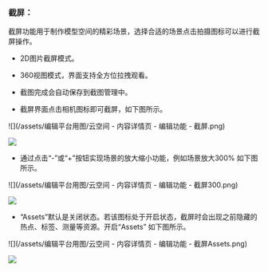 ### 截屏：

截屏功能用于制作模型空间的精彩场景，选择合适的场景点击拍摄图标可以进行截屏操作。

* 2D图片截屏模式。

* 360视图模式，界面支持全方位拉拽观看。

* 截图完成会自动保存到截图管理中。

* 截屏界面点击相机图标即可截屏，如下图所示。

![](/assets/编辑平台用图/云空间 - 内容详情页 - 编辑功能 - 截屏.png)

![](/assets/编辑版GIF图/截屏1.gif)

* 通过点击“-”或“+”按钮实现场景的放大缩小功能，例如场景放大300% 如下图所示。

![](/assets/编辑平台用图/云空间 - 内容详情页 - 编辑功能 - 截屏300.png)

![](/assets/编辑版GIF图/截屏2.gif)

* “Assets”默认是关闭状态。若该图标处于开启状态，截屏时会出现之前隐藏的热点、标签、测量等资源。开启“Assets” 如下图所示。

![](/assets/编辑平台用图/云空间 - 内容详情页 - 编辑功能 - 截屏Assets.png)

![](/assets/编辑版GIF图/截屏3.gif)

